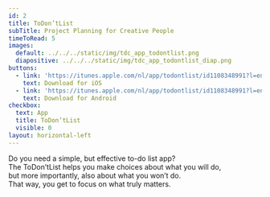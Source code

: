 ```yaml
---
id: 2
title: ToDon’tList
subTitle: Project Planning for Creative People
timeToRead: 5
images:
  default: ../../../static/img/tdc_app_todontlist.png
  diapositive: ../../../static/img/tdc_app_todontlist_diap.png
buttons:
  - link: 'https://itunes.apple.com/nl/app/todontlist/id1108348991?l=en&mt=8'
    text: Download for iOS
  - link: 'https://itunes.apple.com/nl/app/todontlist/id1108348991?l=en&mt=8'
    text: Download for Android
checkbox:
  text: App
  title: ToDon’tList
  visible: 0
layout: horizontal-left
---
```


Do you need a simple, but effective to-do list app? \
The ToDon’tList helps you make choices about what you will do, \
but more importantly, also about what you won’t do. \
That way, you get to focus on what truly matters.
